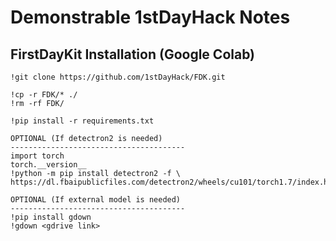 # Demonstrable 1stDayHack Notes
## FirstDayKit Installation (Google Colab)
```
!git clone https://github.com/1stDayHack/FDK.git
```
```
!cp -r FDK/* ./
!rm -rf FDK/
```
```
!pip install -r requirements.txt
```
```
OPTIONAL (If detectron2 is needed)
---------------------------------------
import torch
torch.__version__
!python -m pip install detectron2 -f \
https://dl.fbaipublicfiles.com/detectron2/wheels/cu101/torch1.7/index.html
```
```
OPTIONAL (If external model is needed)
---------------------------------------
!pip install gdown
!gdown <gdrive link>
```